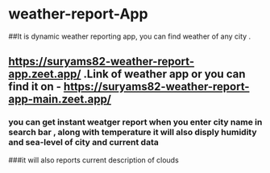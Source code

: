 # weather-report-App


##It is dynamic weather reporting app, you can find weather of any city .


##  https://suryams82-weather-report-app.zeet.app/ .Link of weather app  or you can find it on  - https://suryams82-weather-report-app-main.zeet.app/ 


### you can get instant weatger report when you enter city name in search bar , along with temperature it will also disply humidity and sea-level of city and current data 


###it will also reports current description of clouds 
